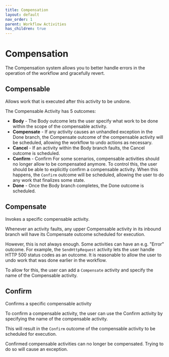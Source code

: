 ```yaml
---
title: Compensation
layout: default
nav_order: 1
parent: Workflow Activities
has_children: true
---
```


# Compensation

The Compensation system allows you to better handle errors in the operation of the workflow and gracefully revert.

## Compensable
Allows work that is executed after this activity to be undone.

The Compensable Activity has 5 outcomes:

- **Body** - The Body outcome lets the user specify what work to be done within the scope of the compensable activity.
- **Compensate** - If any activity causes an unhandled exception in the Done branch, the Compensate outcome of the compensable activity will be scheduled, allowing the workflow to undo actions as necessary.
- **Cancel** - If an activity within the Body branch faults, the Cancel outcome is scheduled.
- **Confirm** - Confirm
For some scenarios, compensable activities should no longer allow to be compensated anymore. To control this, the user should be able to explicitly confirm a compensable activity. When this happens, the ```Confirm``` outcome will be scheduled, allowing the user to do any work that finalizes some state.
- **Done** - Once the Body branch completes, the Done outcome is scheduled.


## Compensate
Invokes a specific compensable activity. 

Whenever an activity faults, any upper Compensable activity in its inbound branch will have its Compensate outcome scheduled for execution.

However, this is not always enough. Some activities can have an e.g. "Error" outcome. For example, the ```SendHttpRequest``` activity lets the user handle HTTP 500 status codes as an outcome. It is reasonable to allow the user to undo work that was done earlier in the workflow.

To allow for this, the user can add a ```Compensate``` activity and specify the name of the Compensable activity.


## Confirm
Confirms a specific compensable activity

To confirm a compensable activity, the user can use the Confirm activity by specifying the name of the compensable activity.

This will result in the ```Confirm``` outcome of the compensable activity to be scheduled for execution.

Confirmed compensable activities can no longer be compensated. Trying to do so will cause an exception.